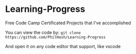 # Learning-Progress
Free Code Camp Certificated Projects that I've accomplished

You can view the code by: `git clone https://github.com/PhilHash/Learning-Progress`

And open it on any code editor that support, like vscode
     
     
